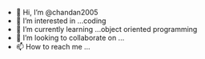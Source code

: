 - 👋 Hi, I’m @chandan2005
- 👀 I’m interested in ...coding
- 🌱 I’m currently learning ...object oriented programming
- 💞️ I’m looking to collaborate on ...
- 📫 How to reach me ...

<!---
chandan2005/chandan2005 is a ✨ special ✨ repository because its `README.md` (this file) appears on your GitHub profile.
You can click the Preview link to take a look at your changes.
--->
